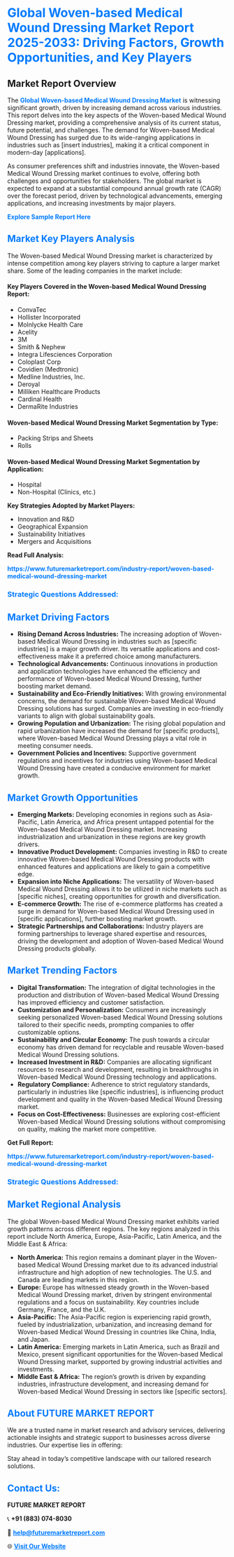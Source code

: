 <h1 style="color: #007BFF;">Global Woven-based Medical Wound Dressing Market Report 2025-2033: Driving Factors, Growth Opportunities, and Key Players</h1>

<section id="overview">
<h2>Market Report Overview</h2>
<p>The <a href="https://www.futuremarketreport.com/industry-report/woven-based-medical-wound-dressing-market" style="color: #007BFF; text-decoration: none;"><strong>Global Woven-based Medical Wound Dressing Market</strong></a> is witnessing significant growth, driven by increasing demand across various industries. This report delves into the key aspects of the Woven-based Medical Wound Dressing market, providing a comprehensive analysis of its current status, future potential, and challenges. The demand for Woven-based Medical Wound Dressing has surged due to its wide-ranging applications in industries such as [insert industries], making it a critical component in modern-day [applications].</p>
<p>As consumer preferences shift and industries innovate, the Woven-based Medical Wound Dressing market continues to evolve, offering both challenges and opportunities for stakeholders. The global market is expected to expand at a substantial compound annual growth rate (CAGR) over the forecast period, driven by technological advancements, emerging applications, and increasing investments by major players.</p>
</section>

<section id="overview">
<p><a href="https://www.futuremarketreport.com/request-sample/reportId=78039" style="color: #007BFF; text-decoration: none;"><strong>Explore Sample Report Here</strong></a></p>
</section>

<section id="key-players">
<h2 style="color: #007BFF;">Market Key Players Analysis</h2>
<p>The Woven-based Medical Wound Dressing market is characterized by intense competition among key players striving to capture a larger market share. Some of the leading companies in the market include:</p>
<h4>Key Players Covered in the Woven-based Medical Wound Dressing Report:</h4>
<ul><li>ConvaTec</li><li>Hollister Incorporated</li><li>Molnlycke Health Care</li><li>Acelity</li><li>3M</li><li>Smith &amp; Nephew</li><li>Integra Lifesciences Corporation</li><li>Coloplast Corp</li><li>Covidien (Medtronic)</li><li>Medline Industries, Inc.</li><li>Deroyal</li><li>Milliken Healthcare Products</li><li>Cardinal Health</li><li>DermaRite Industries</li></ul>
<h4>Woven-based Medical Wound Dressing Market Segmentation by Type:</h4>
<ul><li>Packing Strips and Sheets</li><li>Rolls</li></ul>

<h4>Woven-based Medical Wound Dressing Market Segmentation by Application:</h4>
<ul><li>Hospital</li><li>Non-Hospital (Clinics, etc.)</li></ul>
<p><strong>Key Strategies Adopted by Market Players:</strong></p>
<ul>
<li>Innovation and R&D</li>
<li>Geographical Expansion</li>
<li>Sustainability Initiatives</li>
<li>Mergers and Acquisitions</li>
</ul>
</section>

<section>
<p><strong>Read Full Analysis: </strong></p><a href="https://www.futuremarketreport.com/industry-report/woven-based-medical-wound-dressing-market" style="color: #007BFF; text-decoration: none;"><strong>https://www.futuremarketreport.com/industry-report/woven-based-medical-wound-dressing-market</strong></a>
<h3 style="color: #007BFF;">Strategic Questions Addressed:</h3>
</section>

<section id="driving-factors">
<h2 style="color: #007BFF;">Market Driving Factors</h2>
<ul>
<li><strong>Rising Demand Across Industries:</strong> The increasing adoption of Woven-based Medical Wound Dressing in industries such as [specific industries] is a major growth driver. Its versatile applications and cost-effectiveness make it a preferred choice among manufacturers.</li>
<li><strong>Technological Advancements:</strong> Continuous innovations in production and application technologies have enhanced the efficiency and performance of Woven-based Medical Wound Dressing, further boosting market demand.</li>
<li><strong>Sustainability and Eco-Friendly Initiatives:</strong> With growing environmental concerns, the demand for sustainable Woven-based Medical Wound Dressing solutions has surged. Companies are investing in eco-friendly variants to align with global sustainability goals.</li>
<li><strong>Growing Population and Urbanization:</strong> The rising global population and rapid urbanization have increased the demand for [specific products], where Woven-based Medical Wound Dressing plays a vital role in meeting consumer needs.</li>
<li><strong>Government Policies and Incentives:</strong> Supportive government regulations and incentives for industries using Woven-based Medical Wound Dressing have created a conducive environment for market growth.</li>
</ul>
</section>

<section id="growth-opportunities">
<h2 style="color: #007BFF;">Market Growth Opportunities</h2>
<ul>
<li><strong>Emerging Markets:</strong> Developing economies in regions such as Asia-Pacific, Latin America, and Africa present untapped potential for the Woven-based Medical Wound Dressing market. Increasing industrialization and urbanization in these regions are key growth drivers.</li>
<li><strong>Innovative Product Development:</strong> Companies investing in R&D to create innovative Woven-based Medical Wound Dressing products with enhanced features and applications are likely to gain a competitive edge.</li>
<li><strong>Expansion into Niche Applications:</strong> The versatility of Woven-based Medical Wound Dressing allows it to be utilized in niche markets such as [specific niches], creating opportunities for growth and diversification.</li>
<li><strong>E-commerce Growth:</strong> The rise of e-commerce platforms has created a surge in demand for Woven-based Medical Wound Dressing used in [specific applications], further boosting market growth.</li>
<li><strong>Strategic Partnerships and Collaborations:</strong> Industry players are forming partnerships to leverage shared expertise and resources, driving the development and adoption of Woven-based Medical Wound Dressing products globally.</li>
</ul>
</section>

<section id="trending-factors">
<h2 style="color: #007BFF;">Market Trending Factors</h2>
<ul>
<li><strong>Digital Transformation:</strong> The integration of digital technologies in the production and distribution of Woven-based Medical Wound Dressing has improved efficiency and customer satisfaction.</li>
<li><strong>Customization and Personalization:</strong> Consumers are increasingly seeking personalized Woven-based Medical Wound Dressing solutions tailored to their specific needs, prompting companies to offer customizable options.</li>
<li><strong>Sustainability and Circular Economy:</strong> The push towards a circular economy has driven demand for recyclable and reusable Woven-based Medical Wound Dressing solutions.</li>
<li><strong>Increased Investment in R&D:</strong> Companies are allocating significant resources to research and development, resulting in breakthroughs in Woven-based Medical Wound Dressing technology and applications.</li>
<li><strong>Regulatory Compliance:</strong> Adherence to strict regulatory standards, particularly in industries like [specific industries], is influencing product development and quality in the Woven-based Medical Wound Dressing market.</li>
<li><strong>Focus on Cost-Effectiveness:</strong> Businesses are exploring cost-efficient Woven-based Medical Wound Dressing solutions without compromising on quality, making the market more competitive.</li>
</ul>
</section>

<section>
<p><strong>Get Full Report: </strong></p><a href="https://www.futuremarketreport.com/industry-report/woven-based-medical-wound-dressing-market" style="color: #007BFF; text-decoration: none;"><strong>https://www.futuremarketreport.com/industry-report/woven-based-medical-wound-dressing-market</strong></a>
<h3 style="color: #007BFF;">Strategic Questions Addressed:</h3>
</section>


<section id="regional-analysis">
<h2 style="color: #007BFF;">Market Regional Analysis</h2>
<p>The global Woven-based Medical Wound Dressing market exhibits varied growth patterns across different regions. The key regions analyzed in this report include North America, Europe, Asia-Pacific, Latin America, and the Middle East & Africa:</p>
<ul>
<li><strong>North America:</strong> This region remains a dominant player in the Woven-based Medical Wound Dressing market due to its advanced industrial infrastructure and high adoption of new technologies. The U.S. and Canada are leading markets in this region.</li>
<li><strong>Europe:</strong> Europe has witnessed steady growth in the Woven-based Medical Wound Dressing market, driven by stringent environmental regulations and a focus on sustainability. Key countries include Germany, France, and the U.K.</li>
<li><strong>Asia-Pacific:</strong> The Asia-Pacific region is experiencing rapid growth, fueled by industrialization, urbanization, and increasing demand for Woven-based Medical Wound Dressing in countries like China, India, and Japan.</li>
<li><strong>Latin America:</strong> Emerging markets in Latin America, such as Brazil and Mexico, present significant opportunities for the Woven-based Medical Wound Dressing market, supported by growing industrial activities and investments.</li>
<li><strong>Middle East & Africa:</strong> The region’s growth is driven by expanding industries, infrastructure development, and increasing demand for Woven-based Medical Wound Dressing in sectors like [specific sectors].</li>
</ul>
</section>

<footer>
<h2 style="color: #007BFF;">About FUTURE MARKET REPORT</h2>
<p>We are a trusted name in market research and advisory services, delivering actionable insights and strategic support to businesses across diverse industries. Our expertise lies in offering:</p>

<p>Stay ahead in today’s competitive landscape with our tailored research solutions.</p>

<h2 style="color: #007BFF;">Contact Us:</h2>
<p><strong>FUTURE MARKET REPORT</strong></p>
<p>📞 <strong>+91 (883) 074-8030</strong></p>
<p>📧 <strong><a href="mailto:help@futuremarketreport.com" style="color: #007BFF;">help@futuremarketreport.com</a></strong></p>
<p>🌐 <strong><a href="https://www.futuremarketreport.com/" style="color: #007BFF;">Visit Our Website</a></strong></p>
</footer>